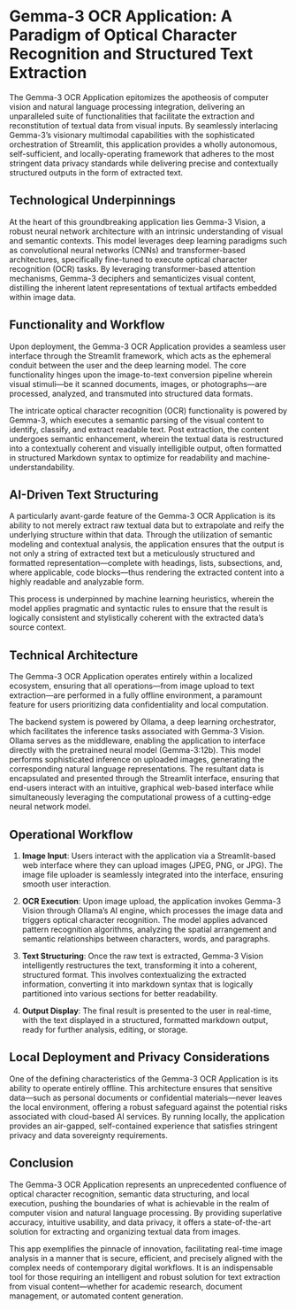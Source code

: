 # Gemma-3 OCR Application: A Paradigm of Optical Character Recognition and Structured Text Extraction

The Gemma-3 OCR Application epitomizes the apotheosis of computer vision and natural language processing integration, delivering an unparalleled suite of functionalities that facilitate the extraction and reconstitution of textual data from visual inputs. By seamlessly interlacing Gemma-3’s visionary multimodal capabilities with the sophisticated orchestration of Streamlit, this application provides a wholly autonomous, self-sufficient, and locally-operating framework that adheres to the most stringent data privacy standards while delivering precise and contextually structured outputs in the form of extracted text.

## Technological Underpinnings

At the heart of this groundbreaking application lies Gemma-3 Vision, a robust neural network architecture with an intrinsic understanding of visual and semantic contexts. This model leverages deep learning paradigms such as convolutional neural networks (CNNs) and transformer-based architectures, specifically fine-tuned to execute optical character recognition (OCR) tasks. By leveraging transformer-based attention mechanisms, Gemma-3 deciphers and semanticizes visual content, distilling the inherent latent representations of textual artifacts embedded within image data.

## Functionality and Workflow

Upon deployment, the Gemma-3 OCR Application provides a seamless user interface through the Streamlit framework, which acts as the ephemeral conduit between the user and the deep learning model. The core functionality hinges upon the image-to-text conversion pipeline wherein visual stimuli—be it scanned documents, images, or photographs—are processed, analyzed, and transmuted into structured data formats.

The intricate optical character recognition (OCR) functionality is powered by Gemma-3, which executes a semantic parsing of the visual content to identify, classify, and extract readable text. Post extraction, the content undergoes semantic enhancement, wherein the textual data is restructured into a contextually coherent and visually intelligible output, often formatted in structured Markdown syntax to optimize for readability and machine-understandability.

## AI-Driven Text Structuring

A particularly avant-garde feature of the Gemma-3 OCR Application is its ability to not merely extract raw textual data but to extrapolate and reify the underlying structure within that data. Through the utilization of semantic modeling and contextual analysis, the application ensures that the output is not only a string of extracted text but a meticulously structured and formatted representation—complete with headings, lists, subsections, and, where applicable, code blocks—thus rendering the extracted content into a highly readable and analyzable form.

This process is underpinned by machine learning heuristics, wherein the model applies pragmatic and syntactic rules to ensure that the result is logically consistent and stylistically coherent with the extracted data’s source context.

## Technical Architecture

The Gemma-3 OCR Application operates entirely within a localized ecosystem, ensuring that all operations—from image upload to text extraction—are performed in a fully offline environment, a paramount feature for users prioritizing data confidentiality and local computation.

The backend system is powered by Ollama, a deep learning orchestrator, which facilitates the inference tasks associated with Gemma-3 Vision. Ollama serves as the middleware, enabling the application to interface directly with the pretrained neural model (Gemma-3:12b). This model performs sophisticated inference on uploaded images, generating the corresponding natural language representations. The resultant data is encapsulated and presented through the Streamlit interface, ensuring that end-users interact with an intuitive, graphical web-based interface while simultaneously leveraging the computational prowess of a cutting-edge neural network model.

## Operational Workflow

1. **Image Input**: Users interact with the application via a Streamlit-based web interface where they can upload images (JPEG, PNG, or JPG). The image file uploader is seamlessly integrated into the interface, ensuring smooth user interaction.

2. **OCR Execution**: Upon image upload, the application invokes Gemma-3 Vision through Ollama’s AI engine, which processes the image data and triggers optical character recognition. The model applies advanced pattern recognition algorithms, analyzing the spatial arrangement and semantic relationships between characters, words, and paragraphs.

3. **Text Structuring**: Once the raw text is extracted, Gemma-3 Vision intelligently restructures the text, transforming it into a coherent, structured format. This involves contextualizing the extracted information, converting it into markdown syntax that is logically partitioned into various sections for better readability.

4. **Output Display**: The final result is presented to the user in real-time, with the text displayed in a structured, formatted markdown output, ready for further analysis, editing, or storage.

## Local Deployment and Privacy Considerations

One of the defining characteristics of the Gemma-3 OCR Application is its ability to operate entirely offline. This architecture ensures that sensitive data—such as personal documents or confidential materials—never leaves the local environment, offering a robust safeguard against the potential risks associated with cloud-based AI services. By running locally, the application provides an air-gapped, self-contained experience that satisfies stringent privacy and data sovereignty requirements.

## Conclusion

The Gemma-3 OCR Application represents an unprecedented confluence of optical character recognition, semantic data structuring, and local execution, pushing the boundaries of what is achievable in the realm of computer vision and natural language processing. By providing superlative accuracy, intuitive usability, and data privacy, it offers a state-of-the-art solution for extracting and organizing textual data from images.

This app exemplifies the pinnacle of innovation, facilitating real-time image analysis in a manner that is secure, efficient, and precisely aligned with the complex needs of contemporary digital workflows. It is an indispensable tool for those requiring an intelligent and robust solution for text extraction from visual content—whether for academic research, document management, or automated content generation.
